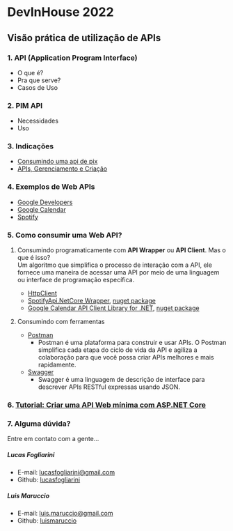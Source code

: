 # DevInHouse 2022

## Visão prática de utilização de APIs

### 1. API (Application Program Interface)
 - O que é?
 - Pra que serve?
 - Casos de Uso
    
### 2. PIM API
 - Necessidades
 - Uso
    
### 3. Indicações
 - [Consumindo uma api de pix](https://hipsters.tech/consumindo-uma-api-de-pix-hipsters-deep-dive-002/)
 - [APIs, Gerenciamento e Criação](https://hipsters.tech/apis-gerenciamento-e-criacao-hipsters-57/)

### 4. Exemplos de Web APIs
   - [Google Developers](https://developers.google.com/products/develop)
   - [Google Calendar](https://developers.google.com/calendar/api/v3/reference/events/insert?apix=true&apix_params=%7B%22calendarId%22%3A%22lucas.fogliarini%40way2.com.br%22%2C%22resource%22%3A%7B%22end%22%3A%7B%22date%22%3A%222022-03-24%22%7D%2C%22start%22%3A%7B%22date%22%3A%222022-03-24%22%7D%2C%22summary%22%3A%22DevInHouse%20%C3%A9%20top!%22%7D%7D#try-it)
   - [Spotify](https://developer.spotify.com/console/get-search-item/?q=Ramble%20On&type=track)

### 5. Como consumir uma Web API?
  
  1. Consumindo programaticamente com **API Wrapper** ou **API Client**. Mas o que é isso?  
     Um algoritmo que simplifica o processo de interação com a API, ele fornece uma maneira de acessar uma API por meio de uma linguagem ou interface de programação específica.
      - [HttpClient](https://docs.microsoft.com/pt-br/dotnet/api/system.net.http.httpclient?view=net-6.0#examples)
      - [SpotifyApi.NetCore Wrapper](https://github.com/Ringobot/SpotifyApi.NetCore), [nuget package](https://www.nuget.org/packages/SpotifyApi.NetCore/)
      - [Google Calendar API Client Library for .NET](https://developers.google.com/api-client-library/dotnet/apis/calendar/v3), [nuget package](https://www.nuget.org/packages/Google.Apis.Calendar.v3)      

  2. Consumindo com ferramentas 
      - [Postman](hhttps://www.postman.com/company/about-postman/)
         - Postman é uma plataforma para construir e usar APIs. O Postman simplifica cada etapa do ciclo de vida da API e agiliza a colaboração para que você possa criar APIs melhores e mais rapidamente.
      - [Swagger](https://swagger.io/)
         - Swagger é uma linguagem de descrição de interface para descrever APIs RESTful expressas usando JSON.

### 6. [Tutorial: Criar uma API Web mínima com ASP.NET Core](https://docs.microsoft.com/pt-br/aspnet/core/tutorials/min-web-api?view=aspnetcore-6.0&tabs=visual-studio)

### 7. Alguma dúvida?
Entre em contato com a gente...  
##### Lucas Fogliarini
 - E-mail: lucasfogliarini@gmail.com 
 - Github: [lucasfogliarini](https://github.com/lucasfogliarini)  

##### Luis Maruccio
 - E-mail: luis.maruccio@gmail.com 
 - Github: [luismaruccio](https://github.com/luismaruccio)   
